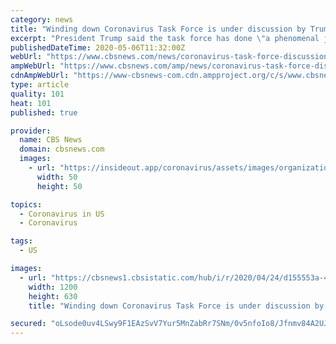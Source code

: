 ```yaml
---
category: news
title: "Winding down Coronavirus Task Force is under discussion by Trump administration"
excerpt: "President Trump said the task force has done \"a phenomenal job,\" and the administration is \"looking at other phases.\""
publishedDateTime: 2020-05-06T11:32:00Z
webUrl: "https://www.cbsnews.com/news/coronavirus-task-force-discussions-winding-down/"
ampWebUrl: "https://www.cbsnews.com/amp/news/coronavirus-task-force-discussions-winding-down/"
cdnAmpWebUrl: "https://www-cbsnews-com.cdn.ampproject.org/c/s/www.cbsnews.com/amp/news/coronavirus-task-force-discussions-winding-down/"
type: article
quality: 101
heat: 101
published: true

provider:
  name: CBS News
  domain: cbsnews.com
  images:
    - url: "https://insideout.app/coronavirus/assets/images/organizations/cbsnews.com-50x50.jpg"
      width: 50
      height: 50

topics:
  - Coronavirus in US
  - Coronavirus

tags:
  - US

images:
  - url: "https://cbsnews1.cbsistatic.com/hub/i/r/2020/04/24/d155553a-47bb-413d-9cd0-d167c6ffb6c2/thumbnail/1200x630/f09cb077d4002d96dfcc0d1d02e9438a/gettyimages-1210843122.jpg"
    width: 1200
    height: 630
    title: "Winding down Coronavirus Task Force is under discussion by Trump administration"

secured: "oLsode0uv4LSwy9F1EAzSvV7Yur5MnZabRr7SNm/0v5nfoIo8/Jfnmv84A2UJtwUidv7Lai8XsgDVRiLKp8jkn786XbGNrOwjgAPv7RE4P/RjTkSqEQAthTNiMsLL89e6FsSg7xXGsHvubwuKVSd5m5iBDhqrHmIjOl5ucSuERKsjQGotLbXYC1w8NOydLS1IBNlf+egDRdNTwMR4Dpkubm7jLnGD3Q3p5/uqu0NPvqfgw1mZG1C8s6mY2TMf0n2zM3qd8d2o/O59/xbvHjzqa/XQBdmE2ZDxMhfKK3J87HGotMLnflv9LZg3tf0RHeB;YNCSkohjQwnd5J/yD25Bmg=="
---
```


